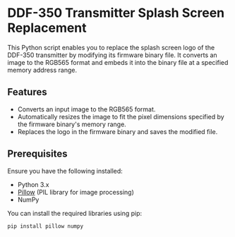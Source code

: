 # DDF-350 Transmitter Splash Screen Replacement

This Python script enables you to replace the splash screen logo of the DDF-350 transmitter by modifying its firmware binary file. It converts an image to the RGB565 format and embeds it into the binary file at a specified memory address range.

## Features

- Converts an input image to the RGB565 format.
- Automatically resizes the image to fit the pixel dimensions specified by the firmware binary's memory range.
- Replaces the logo in the firmware binary and saves the modified file.

## Prerequisites

Ensure you have the following installed:

- Python 3.x
- [Pillow](https://python-pillow.org/) (PIL library for image processing)
- NumPy

You can install the required libraries using pip:

```bash
pip install pillow numpy
